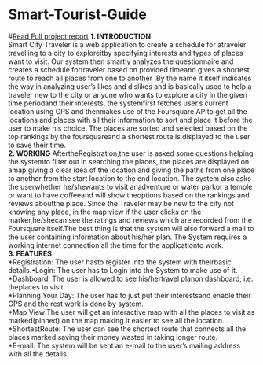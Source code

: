 # Smart-Tourist-Guide
#[Read Full project report](https://drive.google.com/file/d/1e8KjkT6tBErOEmAxyidbQJYB1peKco53/view?usp=sharing)
<strong>1. INTRODUCTION</strong></br>
Smart City Traveler is a web application to create a schedule for atraveler travelling to a city to exploreitby specifying interests and types of places want to visit. Our system then smartly  analyzes  the questionnaire  and  creates  a  schedule  fortraveler  based  on  provided timeand gives a shortest route to reach all places from one to another .By the name it  itself indicates  the way  in  analyzing  user’s  likes  and  dislikes  and  is basically used to help a traveler new to the city or anyone who wants to explore a city in the given  time  periodand  their  interests,  the  systemfirst fetches user’s current location using GPS and thenmakes use of the Foursquare APIto get all the locations and places with all their information to sort and place it before the user to make his choice. The places are sorted and selected based on the top rankings by the foursquareand a shortest route is displayed to the user to save their time.</br>
<strong>2. WORKING</strong>
AftertheRegistration,the user is asked some questions helping the systemto filter out  in  searching  the  places,  the  places  are  displayed  on amap  giving  a  clear  idea  of  the location  and  giving the paths  from  one place to  another  from  the  start  location  to  the  end location. The system also asks the userwhether he/shewants to visit anadventure or water parkor a temple or want to have coffeeand will show theoptions based on the rankings and reviews aboutthe place. Since the Traveler may be new to the city not knowing any place, in the map view if the user clicks on the marker,he/shecan see the ratings and reviews which are recorded from the Foursquare itself.The best thing is that the system will also forward a mail  to  the  user  containing  information  about  his/her  plan. The  System  requires a  working internet connection all the time for the applicationto work.</br>
<strong>3. FEATURES</strong></br>
*Registration: The user hasto register into the system with theirbasic details.•Login: The user has to Login into the System to make use of it.</br>
*Dashboard: The user is allowed to see his/hertravel planon dashboard, i.e. theplaces to visit.</br>
*Planning Your Day: The user has to just put their interestsand enable their GPS and the rest work is done by system.</br>
*Map  View:The  user  will  get  an  interactive  map  with  all  the  places  to  visit  as marked(pinned) on the map making it easier to see all the location.</br>
*ShortestRoute: The  user  can  see  the  shortest  route  that  connects  all  the  places marked saving their money wasted in taking longer route.</br>
*E-mail: The  system  will be sent  an  e-mail to the user’s mailing address with all the details.</br>

